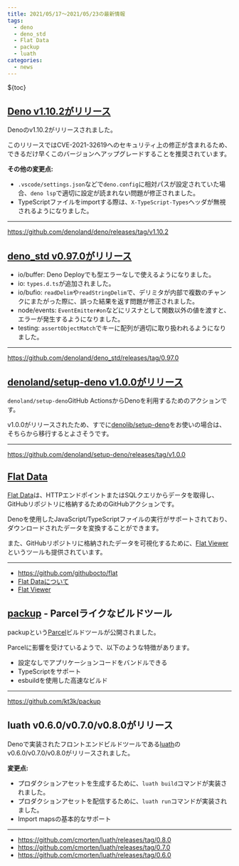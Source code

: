```yaml
---
title: 2021/05/17〜2021/05/23の最新情報
tags:
  - deno
  - deno_std
  - Flat Data
  - packup
  - luath
categories:
  - news
---
```


${toc}

## [Deno v1.10.2がリリース](https://github.com/denoland/deno/releases/tag/v1.10.2)

Denoのv1.10.2がリリースされました。

このリリースではCVE-2021-32619へのセキュリティ上の修正が含まれるため、できるだけ早くこのバージョンへアップグレードすることを推奨されています。

**その他の変更点:**

* `.vscode/settings.json`などで`deno.config`に相対パスが設定されていた場合、`deno lsp`で適切に設定が読まれない問題が修正されました。
* TypeScriptファイルをimportする際は、`X-TypeScript-Types`ヘッダが無視されるようになりました。

---

https://github.com/denoland/deno/releases/tag/v1.10.2

## [deno_std v0.97.0がリリース](https://github.com/denoland/deno_std/releases/tag/0.97.0)

* io/buffer: Deno Deployでも型エラーなしで使えるようになりました。
* io: `types.d.ts`が追加されました。
* io/bufio: `readDelim`や`readStringDelim`で、デリミタが内部で複数のチャンクにまたがった際に、誤った結果を返す問題が修正されました。
* node/events: `EventEmitter#on`などにリスナとして関数以外の値を渡すと、エラーが発生するようになりました。
* testing: `assertObjectMatch`でキーに配列が適切に取り扱われるようになりました。

---

https://github.com/denoland/deno_std/releases/tag/0.97.0

## [denoland/setup-deno v1.0.0がリリース](https://github.com/denoland/setup-deno/releases/tag/v1.0.0)

`denoland/setup-deno`GitHub ActionsからDenoを利用するためのアクションです。

v1.0.0がリリースされたため、すでに[denolib/setup-deno](https://github.com/denolib/setup-deno)をお使いの場合は、そちらから移行するとよさそうです。

---

https://github.com/denoland/setup-deno/releases/tag/v1.0.0

## [Flat Data](https://github.com/githubocto/flat)

[Flat Data](https://github.com/githubocto/flat)は、HTTPエンドポイントまたはSQLクエリからデータを取得し、GitHubリポジトリに格納するためのGitHubアクションです。

Denoを使用したJavaScript/TypeScriptファイルの実行がサポートされており、ダウンロードされたデータを変換することができます。

また、GitHubリポジトリに格納されたデータを可視化するために、[Flat Viewer](https://flatgithub.com/)というツールも提供されています。

---

* https://github.com/githubocto/flat
* [Flat Dataについて](https://octo.github.com/projects/flat-data)
* [Flat Viewer](https://flatgithub.com/)

## [packup](https://github.com/kt3k/packup) - Parcelライクなビルドツール

packupという[Parcel](https://parceljs.org/)ビルドツールが公開されました。

Parcelに影響を受けているようで、以下のような特徴があります。

* 設定なしでアプリケーションコードをバンドルできる
* TypeScriptをサポート
* esbuildを使用した高速なビルド

---

https://github.com/kt3k/packup

## luath v0.6.0/v0.7.0/v0.8.0がリリース

Denoで実装されたフロントエンドビルドツールである[luath](https://github.com/cmorten/luath)のv0.6.0/v0.7.0/v0.8.0がリリースされました。

**変更点:**

* プロダクションアセットを生成するために、`luath build`コマンドが実装されました。
* プロダクションアセットを配信するために、`luath run`コマンドが実装されました。
* Import mapsの基本的なサポート

---

- https://github.com/cmorten/luath/releases/tag/0.8.0
- https://github.com/cmorten/luath/releases/tag/0.7.0
- https://github.com/cmorten/luath/releases/tag/0.6.0
